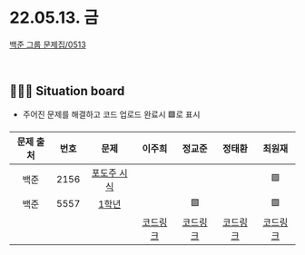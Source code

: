 # 22.05.13. 금

[백준 그룹 문제집/0513](https://www.acmicpc.net/group/workbook/view/13701/45239)

</br>

## 🧑🏽‍💻 Situation board
- 주어진 문제를 해결하고 코드 업로드 완료시 🟩로 표시

|문제 출처|번호|문제|이주희|정교준|정태환|최원재
|:-:|:-:|:-:|:-:|:-:|:-:|:-:
|백준|2156|[포도주 시식](https://www.acmicpc.net/problem/2156)||||🟩|
|백준|5557|[1학년](https://www.acmicpc.net/problem/5557)||🟩||🟩|
||||[코드링크](이주희/README.md)|[코드링크](정교준/README.md)|[코드링크](정태환/README.md)|[코드링크](최원재/README.md)|
